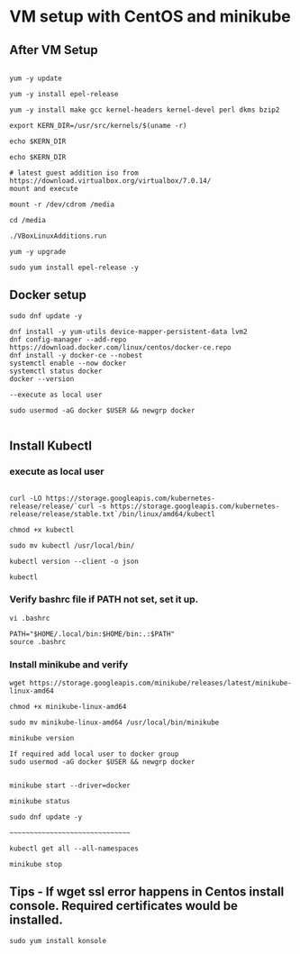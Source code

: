 # VM setup with CentOS and minikube


## After VM Setup

```

yum -y update

yum -y install epel-release

yum -y install make gcc kernel-headers kernel-devel perl dkms bzip2

export KERN_DIR=/usr/src/kernels/$(uname -r)

echo $KERN_DIR

echo $KERN_DIR

# latest guest addition iso from https://download.virtualbox.org/virtualbox/7.0.14/
mount and execute

mount -r /dev/cdrom /media

cd /media

./VBoxLinuxAdditions.run 

yum -y upgrade

sudo yum install epel-release -y

```

## Docker setup

```
sudo dnf update -y

dnf install -y yum-utils device-mapper-persistent-data lvm2
dnf config-manager --add-repo https://download.docker.com/linux/centos/docker-ce.repo
dnf install -y docker-ce --nobest
systemctl enable --now docker
systemctl status docker
docker --version

--execute as local user

sudo usermod -aG docker $USER && newgrp docker


```

## Install Kubectl

### execute as local user

```

curl -LO https://storage.googleapis.com/kubernetes-release/release/`curl -s https://storage.googleapis.com/kubernetes-release/release/stable.txt`/bin/linux/amd64/kubectl

chmod +x kubectl

sudo mv kubectl /usr/local/bin/

kubectl version --client -o json

kubectl
```

### Verify bashrc file if PATH not set, set it up.

```
vi .bashrc

PATH="$HOME/.local/bin:$HOME/bin:.:$PATH"
source .bashrc

```


### Install minikube and verify

```
wget https://storage.googleapis.com/minikube/releases/latest/minikube-linux-amd64

chmod +x minikube-linux-amd64

sudo mv minikube-linux-amd64 /usr/local/bin/minikube

minikube version

If required add local user to docker group
sudo usermod -aG docker $USER && newgrp docker


minikube start --driver=docker

minikube status

sudo dnf update -y

~~~~~~~~~~~~~~~~~~~~~~~~~~~~~~

kubectl get all --all-namespaces

minikube stop

```

## Tips - If wget ssl error happens in Centos install console. Required certificates would be installed.

```
sudo yum install konsole
```